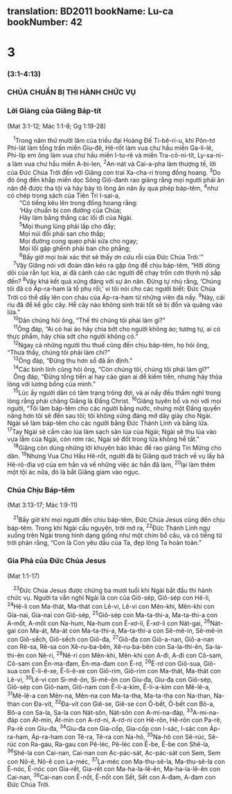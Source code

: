 translation: BD2011
bookName: Lu-ca 
bookNumber: 42
-------

<div class="title"><h1>3</h1><h3>(3:1-4:13)</h3><h3>CHÚA CHUẨN BỊ THI HÀNH CHỨC VỤ</h3><h3>Lời Giảng của Giăng Báp-tít</h3><p>(Mat 3:1-12; Mác 1:1-8; Gg 1:19-28)</p></div>
<span class="verse lu_3_1"> <sup>1</sup>Trong năm thứ mười lăm của triều đại Hoàng Ðế Ti-bê-ri-u, khi Pôn-tơ Phi-lát làm tổng trấn miền Giu-đê, Hê-rốt làm vua chư hầu miền Ga-li-lê, Phi-líp em ông làm vua chư hầu miền I-tu-rê và miền Tra-cô-ni-tít, Ly-sa-ni-a làm vua chư hầu miền A-bi-len, </span>
<span class="verse lu_3_2"><sup>2</sup>An-nát và Cai-a-pha làm thượng tế, lời của Ðức Chúa Trời đến với Giăng con trai Xa-cha-ri trong đồng hoang. </span>
<span class="verse lu_3_3"><sup>3</sup>Do đó ông đến khắp miền dọc Sông Giô-đanh rao giảng rằng mọi người phải ăn năn để được tha tội và hãy bày tỏ lòng ăn năn ấy qua phép báp-têm, </span>
<span class="verse lu_3_4"><sup>4</sup>như có chép trong sách của Tiên Tri I-sai-a,<br/>  “Có tiếng kêu lên trong đồng hoang rằng: <br/>  ‘Hãy chuẩn bị con đường của Chúa;<br/>  Hãy làm bằng thẳng các lối đi của Ngài.<br/></span>
<span class="verse lu_3_5">  <sup>5</sup>Mọi thung lũng phải lấp cho đầy;<br/>  Mọi núi đồi phải san cho thấp;<br/>  Mọi đường cong quẹo phải sửa cho ngay;<br/>  Mọi lối gập ghềnh phải ban cho phẳng;<br/></span>
<span class="verse lu_3_6">  <sup>6</sup>Bấy giờ mọi loài xác thịt sẽ thấy ơn cứu rỗi của Ðức Chúa Trời.’” <br/></span>
<span class="verse lu_3_7"> <sup>7</sup>Vậy Giăng nói với đoàn dân kéo ra gặp ông để chịu báp-têm, “Hỡi dòng dõi của rắn lục kia, ai đã cảnh cáo các người để chạy trốn cơn thịnh nộ sắp đến? </span>
<span class="verse lu_3_8"><sup>8</sup>Vậy khá kết quả xứng đáng với sự ăn năn. Ðừng tự nhủ rằng, ‘Chúng tôi đã có Áp-ra-ham là tổ phụ rồi,’ vì tôi nói cho các người biết: Ðức Chúa Trời có thể dấy lên con cháu của Áp-ra-ham từ những viên đá nầy. </span>
<span class="verse lu_3_9"><sup>9</sup>Này, cái rìu đã để kề gốc cây. Hễ cây nào không sinh trái tốt sẽ bị đốn và quăng vào lửa.”<br/></span>
<span class="verse lu_3_10"> <sup>10</sup>Dân chúng hỏi ông, “Thế thì chúng tôi phải làm gì?”<br/></span>
<span class="verse lu_3_11"> <sup>11</sup>Ông đáp, “Ai có hai áo hãy chia bớt cho người không áo; tương tự, ai có thực phẩm, hãy chia sớt cho người không có.”<br/></span>
<span class="verse lu_3_12"> <sup>12</sup>Ngay cả những người thu thuế cũng đến chịu báp-têm, họ hỏi ông, “Thưa thầy, chúng tôi phải làm chi?”<br/></span>
<span class="verse lu_3_13"> <sup>13</sup>Ông đáp, “Ðừng thu hơn số đã ấn định.”<br/></span>
<span class="verse lu_3_14"> <sup>14</sup>Các binh lính cũng hỏi ông, “Còn chúng tôi, chúng tôi phải làm gì?”<br/> Ông đáp, “Ðừng tống tiền ai hay cáo gian ai để kiếm tiền, nhưng hãy thỏa lòng với lương bổng của mình.”<br/></span>
<span class="verse lu_3_15"> <sup>15</sup>Lúc ấy người dân có tâm trạng trông đợi, và ai nấy đều thầm nghĩ trong lòng rằng phải chăng Giăng là Ðấng Christ. </span>
<span class="verse lu_3_16"><sup>16</sup>Giăng tuyên bố và nói với mọi người, “Tôi làm báp-têm cho các người bằng nước, nhưng một Ðấng quyền năng hơn tôi sẽ đến sau tôi; tôi không xứng đáng mở dây giày cho Ngài. Ngài sẽ làm báp-têm cho các người bằng Ðức Thánh Linh và bằng lửa. </span>
<span class="verse lu_3_17"><sup>17</sup>Tay Ngài sẽ cầm cào lúa làm sạch sân lúa của Ngài; Ngài sẽ thu lúa vào vựa lẫm của Ngài, còn rơm rác, Ngài sẽ đốt trong lửa không hề tắt.”<br/></span>
<span class="verse lu_3_18"> <sup>18</sup>Giăng còn dùng những lời khuyên bảo khác để rao giảng Tin Mừng cho dân. </span>
<span class="verse lu_3_19"><sup>19</sup>Nhưng Vua Chư Hầu Hê-rốt, người đã bị Giăng quở trách về vụ lấy bà Hê-rô-đia vợ của em hắn và về những việc ác hắn đã làm, </span>
<span class="verse lu_3_20"><sup>20</sup>lại làm thêm một tội ác nữa, đó là bắt Giăng giam vào ngục.<br/></span>
<div class="title"><h3>Chúa Chịu Báp-têm</h3><p>(Mat 3:13-17; Mác 1:9-11)</p></div>
<span class="verse lu_3_21"> <sup>21</sup>Bấy giờ khi mọi người đến chịu báp-têm, Ðức Chúa Jesus cũng đến chịu báp-têm. Trong khi Ngài cầu nguyện, trời mở ra, </span>
<span class="verse lu_3_22"><sup>22</sup>Ðức Thánh Linh ngự xuống trên Ngài trong hình dạng giống như một chim bồ câu, và có tiếng từ trời phán rằng, “Con là Con yêu dấu của Ta, đẹp lòng Ta hoàn toàn.” <br/></span>
<div class="title"><h3>Gia Phả của Ðức Chúa Jesus</h3><p>(Mat 1:1-17)</p></div>
<span class="verse lu_3_23"> <sup>23</sup>Ðức Chúa Jesus được chừng ba mươi tuổi khi Ngài bắt đầu thi hành chức vụ. Người ta vẫn nghĩ Ngài là con của Giô-sép, Giô-sép con Hê-li, </span>
<span class="verse lu_3_24"><sup>24</sup>Hê-li con Ma-thát, Ma-thát con Lê-vi, Lê-vi con Mên-khi, Mên-khi con Gia-nai, Gia-nai con Giô-sép, </span>
<span class="verse lu_3_25"><sup>25</sup>Giô-sép con Ma-ta-thi-a, Ma-ta-thi-a con A-mốt, A-mốt con Na-hum, Na-hum con Ê-xơ-li, Ê-xơ-li con Nát-gai, </span>
<span class="verse lu_3_26"><sup>26</sup>Nát-gai con Ma-át, Ma-át con Ma-ta-thi-a, Ma-ta-thi-a con Sê-mê-in, Sê-mê-in con Giô-sếch, Giô-sếch con Giô-đa, </span>
<span class="verse lu_3_27"><sup>27</sup>Giô-đa con Giô-a-nan, Giô-a-nan con Rê-sa, Rê-sa con Xê-ru-ba-bên, Xê-ru-ba-bên con Sa-la-thi-ên, Sa-la-thi-ên con Nê-ri, </span>
<span class="verse lu_3_28"><sup>28</sup>Nê-ri con Mên-khi, Mên-khi con A-đi, A-đi con Cô-sam, Cô-sam con Ên-ma-đam, Ên-ma-đam con Ê-rơ, </span>
<span class="verse lu_3_29"><sup>29</sup>Ê-rơ con Giô-sua, Giô-sua con Ê-li-ê-xe, Ê-li-ê-xe con Giô-rim, Giô-rim con Ma-thát, Ma-thát con Lê-vi, </span>
<span class="verse lu_3_30"><sup>30</sup>Lê-vi con Si-mê-ôn, Si-mê-ôn con Giu-đa, Giu-đa con Giô-sép, Giô-sép con Giô-nam, Giô-nam con Ê-li-a-kim, Ê-li-a-kim con Mê-lê-a, </span>
<span class="verse lu_3_31"><sup>31</sup>Mê-lê-a con Mên-na, Mên-na con Ma-ta-tha, Ma-ta-tha con Na-than, Na-than con Ða-vít, </span>
<span class="verse lu_3_32"><sup>32</sup>Ða-vít con Giê-se, Giê-se con Ô-bết, Ô-bết con Bô-a, Bô-a con Sa-la, Sa-la con Nát-sôn, Nát-sôn con A-mi-na-đáp, </span>
<span class="verse lu_3_33"><sup>33</sup>A-mi-na-đáp con Át-min, Át-min con A-rơ-ni, A-rơ-ni con Hê-rôn, Hê-rôn con Pa-rê, Pa-rê con Giu-đa, </span>
<span class="verse lu_3_34"><sup>34</sup>Giu-đa con Gia-cốp, Gia-cốp con I-sác, I-sác con Áp-ra-ham, Áp-ra-ham con Tê-ra, Tê-ra con Na-hô, </span>
<span class="verse lu_3_35"><sup>35</sup>Na-hô con Sê-rúc, Sê-rúc con Ra-gau, Ra-gau con Pê-léc, Pê-léc con Ê-be, Ê-be con Shê-la, </span>
<span class="verse lu_3_36"><sup>36</sup>Shê-la con Cai-nan, Cai-nan con Ạc-pác-sát, Ạc-pác-sát con Sem, Sem con Nô-ê, Nô-ê con La-méc, </span>
<span class="verse lu_3_37"><sup>37</sup>La-méc con Ma-thu-sê-la, Ma-thu-sê-la con Ê-nóc, Ê-nóc con Gia-rết, Gia-rết con Ma-ha-la-lê-ên, Ma-ha-la-lê-ên con Cai-nan, </span>
<span class="verse lu_3_38"><sup>38</sup>Cai-nan con Ê-nốt, Ê-nốt con Sết, Sết con A-đam, A-đam con Ðức Chúa Trời.<br/></span>
